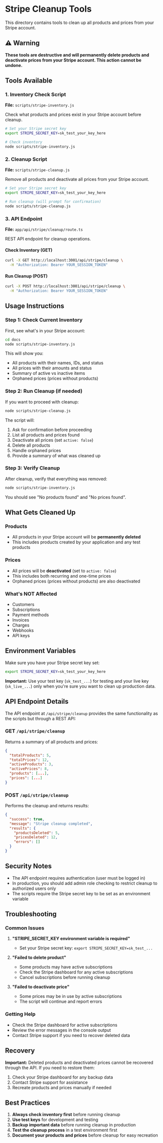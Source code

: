 # Stripe Cleanup Tools

This directory contains tools to clean up all products and prices from your Stripe account.

## ⚠️ Warning

**These tools are destructive and will permanently delete products and deactivate prices from your Stripe account. This action cannot be undone.**

## Tools Available

### 1. Inventory Check Script
**File:** `scripts/stripe-inventory.js`

Check what products and prices exist in your Stripe account before cleanup.

```bash
# Set your Stripe secret key
export STRIPE_SECRET_KEY=sk_test_your_key_here

# Check inventory
node scripts/stripe-inventory.js
```

### 2. Cleanup Script
**File:** `scripts/stripe-cleanup.js`

Remove all products and deactivate all prices from your Stripe account.

```bash
# Set your Stripe secret key
export STRIPE_SECRET_KEY=sk_test_your_key_here

# Run cleanup (will prompt for confirmation)
node scripts/stripe-cleanup.js
```

### 3. API Endpoint
**File:** `app/api/stripe/cleanup/route.ts`

REST API endpoint for cleanup operations.

#### Check Inventory (GET)
```bash
curl -X GET http://localhost:3001/api/stripe/cleanup \
  -H "Authorization: Bearer YOUR_SESSION_TOKEN"
```

#### Run Cleanup (POST)
```bash
curl -X POST http://localhost:3001/api/stripe/cleanup \
  -H "Authorization: Bearer YOUR_SESSION_TOKEN"
```

## Usage Instructions

### Step 1: Check Current Inventory
First, see what's in your Stripe account:

```bash
cd docs
node scripts/stripe-inventory.js
```

This will show you:
- All products with their names, IDs, and status
- All prices with their amounts and status
- Summary of active vs inactive items
- Orphaned prices (prices without products)

### Step 2: Run Cleanup (if needed)
If you want to proceed with cleanup:

```bash
node scripts/stripe-cleanup.js
```

The script will:
1. Ask for confirmation before proceeding
2. List all products and prices found
3. Deactivate all prices (set `active: false`)
4. Delete all products
5. Handle orphaned prices
6. Provide a summary of what was cleaned up

### Step 3: Verify Cleanup
After cleanup, verify that everything was removed:

```bash
node scripts/stripe-inventory.js
```

You should see "No products found" and "No prices found".

## What Gets Cleaned Up

### Products
- All products in your Stripe account will be **permanently deleted**
- This includes products created by your application and any test products

### Prices
- All prices will be **deactivated** (set to `active: false`)
- This includes both recurring and one-time prices
- Orphaned prices (prices without products) are also deactivated

### What's NOT Affected
- Customers
- Subscriptions
- Payment methods
- Invoices
- Charges
- Webhooks
- API keys

## Environment Variables

Make sure you have your Stripe secret key set:

```bash
export STRIPE_SECRET_KEY=sk_test_your_key_here
```

**Important:** Use your test key (`sk_test_...`) for testing and your live key (`sk_live_...`) only when you're sure you want to clean up production data.

## API Endpoint Details

The API endpoint at `/api/stripe/cleanup` provides the same functionality as the scripts but through a REST API:

### GET `/api/stripe/cleanup`
Returns a summary of all products and prices:
```json
{
  "totalProducts": 5,
  "totalPrices": 12,
  "activeProducts": 3,
  "activePrices": 8,
  "products": [...],
  "prices": [...]
}
```

### POST `/api/stripe/cleanup`
Performs the cleanup and returns results:
```json
{
  "success": true,
  "message": "Stripe cleanup completed",
  "results": {
    "productsDeleted": 5,
    "pricesDeleted": 12,
    "errors": []
  }
}
```

## Security Notes

- The API endpoint requires authentication (user must be logged in)
- In production, you should add admin role checking to restrict cleanup to authorized users only
- The scripts require the Stripe secret key to be set as an environment variable

## Troubleshooting

### Common Issues

1. **"STRIPE_SECRET_KEY environment variable is required"**
   - Set your Stripe secret key: `export STRIPE_SECRET_KEY=sk_test_...`

2. **"Failed to delete product"**
   - Some products may have active subscriptions
   - Check the Stripe dashboard for any active subscriptions
   - Cancel subscriptions before running cleanup

3. **"Failed to deactivate price"**
   - Some prices may be in use by active subscriptions
   - The script will continue and report errors

### Getting Help

- Check the Stripe dashboard for active subscriptions
- Review the error messages in the console output
- Contact Stripe support if you need to recover deleted data

## Recovery

**Important:** Deleted products and deactivated prices cannot be recovered through the API. If you need to restore them:

1. Check your Stripe dashboard for any backup data
2. Contact Stripe support for assistance
3. Recreate products and prices manually if needed

## Best Practices

1. **Always check inventory first** before running cleanup
2. **Use test keys** for development and testing
3. **Backup important data** before running cleanup in production
4. **Test the cleanup process** in a test environment first
5. **Document your products and prices** before cleanup for easy recreation 